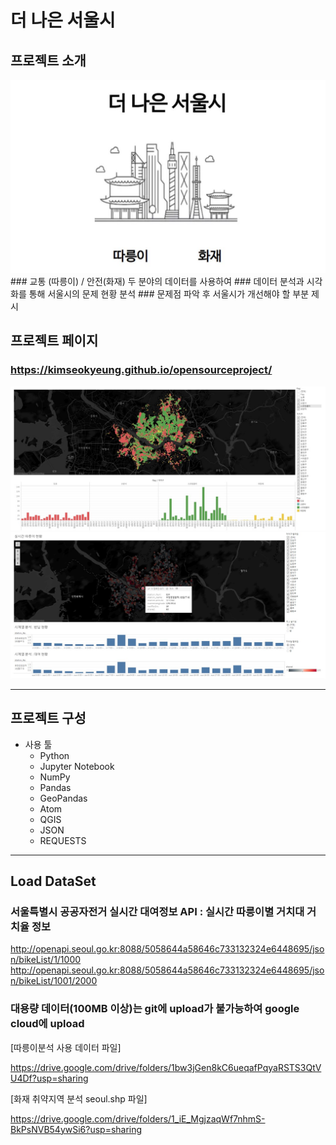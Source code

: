# 더 나은 서울시 

## 프로젝트 소개
<img src="./ex_intro.jpg">
### 교통 (따릉이) / 안전(화재) 두 분야의 데이터를 사용하여
### 데이터 분석과 시각화를 통해 서울시의 문제 현황 분석
### 문제점 파악 후 서울시가 개선해야 할 부분 제시

## 프로젝트 페이지
### https://kimseokyeung.github.io/opensourceproject/
<img src="./ex_fire.jpg">
<img src="./ex_bicycle.jpg">


----

## 프로젝트 구성
- 사용 툴
	- Python
	- Jupyter Notebook
	- NumPy
	- Pandas
	- GeoPandas
	- Atom 
	- QGIS 
	- JSON 
	- REQUESTS

----

## Load DataSet

### 서울특별시  공공자전거 실시간 대여정보 API : 실시간 따릉이별 거치대 거치율 정보
http://openapi.seoul.go.kr:8088/5058644a58646c733132324e6448695/json/bikeList/1/1000
http://openapi.seoul.go.kr:8088/5058644a58646c733132324e6448695/json/bikeList/1001/2000

### 대용량 데이터(100MB 이상)는 git에 upload가 불가능하여 google cloud에 upload
[따릉이분석 사용 데이터 파일] 

https://drive.google.com/drive/folders/1bw3jGen8kC6ueqafPqyaRSTS3QtVU4Df?usp=sharing 

[화재 취약지역 분석 seoul.shp 파일] 

https://drive.google.com/drive/folders/1_iE_MgjzaqWf7nhmS-BkPsNVB54ywSi6?usp=sharing

